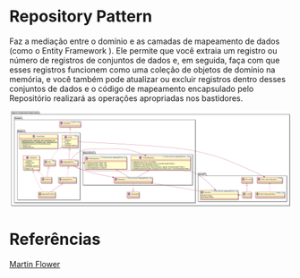 # Repository Pattern
Faz a mediação entre o domínio e as camadas de mapeamento de dados (como o Entity Framework ). Ele permite que você extraia um registro ou número de registros de conjuntos de dados e, em seguida, faça com que esses registros funcionem como uma coleção de objetos de domínio na memória, e você também pode atualizar ou excluir registros dentro desses conjuntos de dados e o código de mapeamento encapsulado pelo Repositório realizará as operações apropriadas nos bastidores.

![repository-pattern.png](/.items/repository-pattern.png)

# Referências

[Martin Flower](https://martinfowler.com/eaaCatalog/repository.html)
